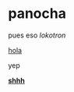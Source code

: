 # panocha
pues eso *lokotron*

[hola](https://xionix.dev)

yep

[**shhh**](https://github.com/xoneruh)
